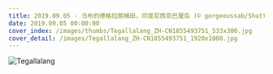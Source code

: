 ```yaml
---
title: 2019.09.05 - 乌布的德格拉朗梯田，印度尼西亚巴厘岛 (© gorgeoussab/Shutterstock)
date: 2019.09.05 00:00:00
cover_index: /images/thumbs/Tegallalang_ZH-CN1855493751_533x300.jpg
cover_detail: /images/Tegallalang_ZH-CN1855493751_1920x1080.jpg
---
```


![Tegallalang](/images/Tegallalang_ZH-CN1855493751_1920x1080.jpg)
